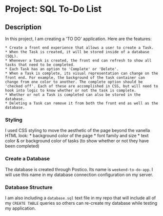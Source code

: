 # Project: SQL To-Do List

## Description

In this project, I am creating a 'TO DO' application. Here are the features:

    * Create a front end experience that allows a user to create a Task.
    * When the Task is created, it will be stored inside of a database (SQL).
    * Whenever a Task is created, the front end can refresh to show all tasks that need to be completed.
    * Each Task has an option to 'Complete' or 'Delete'.
    * When a Task is complete, its visual representation can change on the front end. For example, the background of the task container can change from one color to another. The complete option should be 'checked off'. Each of these are accomplished in CSS, but will need to hook into logic to know whether or not the task is complete.
    * Whether or not a Task is completed can also be stored in the database.
    * Deleting a Task can remove it from both the front end as well as the database.


### Styling

I used CSS styling to move the aesthetic of the page beyond the vanella HTML look:
    * background color of the page
    * font family and size
    * text color & or background color of tasks (to show whether or not they have been completed)

### Create a Database

The database is created through Postico. Its name is `weekend-to-do-app`.
I will use this name in my database connection configuration on my server.

### Database Structure

I am also including a `database.sql` text file in my repo that will include all of my
`CREATE TABLE` queries so others can re-create my database while testing my application.
